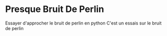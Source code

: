 # Presque Bruit De Perlin
 Essayer d'approcher le bruit de perlin en python
C'est un essais sur le bruit de perlin